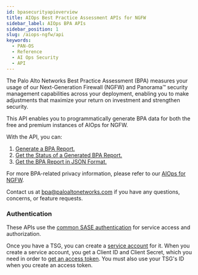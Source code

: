 ```yaml
---
id: bpasecurityapioverview
title: AIOps Best Practice Assessment APIs for NGFW
sidebar_label: AIOps BPA APIs
sidebar_position: 1
slug: /aiops-ngfw/api
keywords:
  - PAN-OS
  - Reference
  - AI Ops Security
  - API
---
```


The Palo Alto Networks Best Practice Assessment (BPA) measures your usage of our Next-Generation Firewall (NGFW) and Panorama™ security management capabilities across your deployment, enabling you to make adjustments that maximize your return on investment and strengthen security.

This API enables you to programmatically generate BPA data for both the free and premium instances of AIOps for NGFW.

With the API, you can:

1. [Generate a BPA Report.](/aiops-ngfw/api/post-bpa-v-1-requests/)
2. [Get the Status of a Generated BPA Report.](/aiops-ngfw/api/get-bpa-v-1-jobs-id/)
3. [Get the BPA Report in JSON Format.](/get-bpa-v-1-reports-id/)

For more BPA-related privacy information, please refer to our [AIOps for NGFW](https://www.paloaltonetworks.com/resources/datasheets/privacy-aiops-for-ngfw).

Contact us at bpa@paloaltonetworks.com if you have any questions, concerns, or feature requests.

### Authentication

These APIs use the [common SASE authentication](/sase/docs/getstarted) for service access and authorization.

Once you have a TSG, you can create a [service account](/sase/docs/service-accounts) for it.
When you create a service account, you get a Client ID and Client Secret, which you need in order to
[get an access token](/sase/api/auth/post-auth-v-1-oauth-2-access-token).
You must also use your TSG's ID when you create an access token.